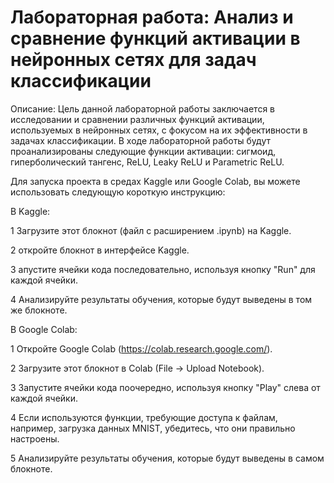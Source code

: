 # Лабораторная работа: Анализ и сравнение функций активации в нейронных сетях для задач классификации

Описание:
Цель данной лабораторной работы заключается в исследовании и сравнении различных функций активации, используемых в нейронных сетях, с фокусом на их эффективности в задачах классификации. В ходе лабораторной работы будут проанализированы следующие функции активации: сигмоид, гиперболический тангенс, ReLU, Leaky ReLU и Parametric ReLU.

Для запуска проекта в средах Kaggle или Google Colab, вы можете использовать следующую короткую инструкцию:


В Kaggle:

1 Загрузите этот блокнот (файл с расширением .ipynb) на Kaggle.

2 откройте блокнот в интерфейсе Kaggle.

3 апустите ячейки кода последовательно, используя кнопку "Run" для каждой ячейки.

4 Анализируйте результаты обучения, которые будут выведены в том же блокноте.

В Google Colab:

1 Откройте Google Colab (https://colab.research.google.com/).

2 Загрузите этот блокнот в Colab (File -> Upload Notebook).

3 Запустите ячейки кода поочередно, используя кнопку "Play" слева от каждой ячейки.

4 Если используются функции, требующие доступа к файлам, например, загрузка данных MNIST, убедитесь, что они правильно настроены.

5 Анализируйте результаты обучения, которые будут выведены в самом блокноте.

